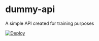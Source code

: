 # dummy-api

A simple API created for training purposes

[![Deploy](https://button.deta.dev/1/svg)](https://go.deta.dev/deploy?repo=https://github.com/beeinger/dummy-api.git)
